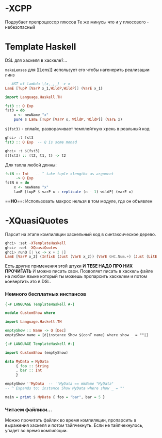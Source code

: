 # -XCPP
Подрубает препроцессор плюсов
Те же минусы что и у плюсового - небезопасный

# Template Haskell
DSL для хаскеля в хаскеле?...

`makeLenses` для [[Lens]] использует его чтобы нагенерить реализации линз

```haskell
-- AST of lambda \(x,_,_) -> x
LamE [TupP [VarP x_1,WildP,WildP]] (VarE x_1) 
```

```haskell
import Language.Haskell.TH

fst3 :: Q Exp
fst3 = do
    x <- newName "x"
    pure $ LamE [TupP [VarP x, WildP, WildP]] (VarE x)
```

`$(fst3)` - сплайс, разворачивает темплейтную хрень в реальный код
```haskell
ghci> :t fst3
fst3 :: Q Exp  -- Q is some monad

ghci> :t $(fst3)
$(fst3) :: (t2, t1, t) -> t2
```

Для тапла любой длины:
```haskell
fstN :: Int   -- ^ take tuple «length» as argument
     -> Q Exp
fstN n = do
    x <- newName "x"
    lamE [tupP $ varP x : replicate (n - 1) wildP] (varE x)
```

==**НО**==: Использовать макрос нельзя в том модуле, где он объявлен

# -XQuasiQuotes

Парсит на этапе компиляции хаскельный код в синтаксическое дерево. 

```haskell
ghci> :set -XTemplateHaskell
ghci> :set -XQuasiQuotes
ghci> runQ [| \x -> x + 3 |]
LamE [VarP x_2] (InfixE (Just (VarE x_2)) (VarE GHC.Num.+) (Just (LitE (IntegerL 3))))
```

Есть другие применения этой штуки **И ТЕБЕ НАДО ПРО НИХ ПРОЧИТАТЬ**
И можно писать свои. Позволяет писать в хаскель файле на любом языке который ты можешь пропарсить хаскелем и потом конвертить это в DSL.

### Немного бесплатных инстансов
```haskell
{-# LANGUAGE TemplateHaskell #-}

module CustomShow where

import Language.Haskell.TH

emptyShow :: Name -> Q [Dec]
emptyShow name = [d|instance Show $(conT name) where show _ = ""|]
```
```haskell
{-# LANGUAGE TemplateHaskell #-}

import CustomShow (emptyShow)

data MyData = MyData
     { foo :: String
     , bar :: Int
     }

emptyShow ''MyData  -- ''MyData == mkName "MyData"
-- ^ Expands to: instance Show MyData where show _ = ""

main = print $ MyData { foo = "bar", bar = 5 }
```

### Читаем файлики...
Можно прочитать файлик во время компиляции, пропарсить в выражения хаскеля и потом тайпчекнуть. Если не тайпчекнулось, упадет во время компиляции.